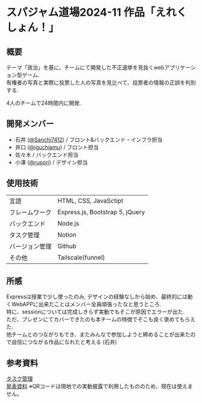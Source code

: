 # スパジャム道場2024-11 作品「えれくしょん！」
## 概要
テーマ「政治」を基に、チームにて開発した不正選挙を見抜くwebアプリケーション型ゲーム.  
有権者の写真と実際に投票した人の写真を見比べて、投票者の情報の正誤を判別する.  

4人のチームで24時間内に開発.

## 開発メンバー
  - 石井 ([@Sanchi7412](https://github.com/Sanchi7412)) / フロント&バックエンド・インフラ担当
  - 井口 ([@iguchiamu](https://github.com/iguchiamu)) / フロント担当
  - 佐々木 / バックエンド担当
  - 小澤 ([@rupori](https://github.com/rupori)) / デザイン担当  

## 使用技術
| | |
| ------------- | ------------- |
| 言語 | HTML, CSS, JavaSctipt |
| フレームワーク | Express.js, Bootstrap 5, jQuery |
| バックエンド | Node.js |
| タスク管理 | Notion |
| バージョン管理 | Github |
| その他 | Tailscale(funnel) |

## 所感
Expressは授業で少し使ったのみ, デザインの経験なしから始め、最終的には動くWebAPPに出来たことはメンバー全員頑張ったなと思うところ.  
特に、sessionについては完成しきらず実動でもそこが原因でエラーが出た.  
ただ、プレゼンにてカバーできたのも本チームの特徴でそこも良く褒めてもらえた.  
他チームとのつながりもでき、またみんなで参加しようと締めることが出来たので自信につながる作品になれたと考える (石井)

## 参考資料
[タスク管理](https://far-aletopelta-36b.notion.site/1322297b619f80279516e19267584164?v=1322297b619f805b9d67000c91e4c11e)  
[発表資料](https://drive.google.com/file/d/14Mpn-lts1gpgA7tzkqKeoWaMU-j91WbD/view?usp=drive_link)
※QRコードは現地での実動披露で利用したもののため、現在は使えません。

